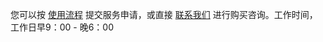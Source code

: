 您可以按 [使用流程](https://cloud.tencent.com/document/product/586/10975) 提交服务申请，或直接 [联系我们](https://cloud.tencent.com/about/connect) 进行购买咨询。工作时间，工作日早9：00 - 晚6：00



